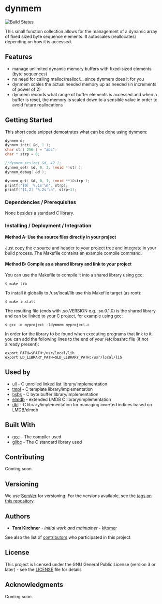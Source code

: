 # dynmem

[![Build Status](https://travis-ci.org/kitomer/dynmem.svg)](https://travis-ci.org/kitomer/dynmem)

This small function collection allows for the management of a dynamic array
of fixed sized byte sequence elements. It autoscales (reallocates) depending
on how it is accessed.

## Features

- manage unlimited dynamic memory buffers with fixed-sized elements (byte sequences)
- no need for calling malloc/realloc/... since dynmem does it for you
- dynmem scales the actual needed memory up as needed (in increments of power of 2)
- dynmem records what range of buffer elements is accessed and when a buffer is reset, the memory is scaled down to a sensible value in order to avoid future reallocations

## Getting Started

This short code snippet demostrates what can be done using dynmem:

```c
dynmem d;
dynmem_init( &d, 1 );
char str[ 256 ] = "abc";
char * strp = 0;

//dynmem_resize( &d, 42 );
dynmem_set( &d, 0, 3, (void *)str );
dynmem_debug( &d );

dynmem_get( &d, 0, 1, (void **)&strp );
printf("[0] '%.1s'\n", strp);
printf("[1,2] '%.2s'\n", strp+1);
```

### Dependencies / Prerequisites

None besides a standard C library.

### Installing / Deployment / Integration

#### Method A: Use the source files directly in your project

Just copy the c source and header to your project tree and integrate in your build process.
The Makefile contains an example compile command.

#### Method B: Compile as a shared library and link to your project

You can use the Makefile to compile it into a shared library using gcc:

    $ make lib

To install it globally to /usr/local/lib use this Makefile target (as root):

    $ make install

The resulting file (ends with .so.VERSION e.g. .so.0.1.0) is the shared library and
can be linked to your C project, for example using gcc:

    $ gcc -o myproject -ldynmem myproject.c 

In order for the library to be found when executing programs that link to it, you can
add the following lines to the end  of your /etc/bashrc file (if not already present):

    export PATH=$PATH:/usr/local/lib
    export LD_LIBRARY_PATH=$LD_LIBRARY_PATH:/usr/local/lib

## Used by

* [ull](https://www.github.com/kitomer/ull) - C unrolled linked list library/implementation
* [tmpl](https://www.github.com/kitomer/tmpl) - C template library/implementation
* [bsbs](https://www.github.com/kitomer/bsbs) - C byte buffer library/implementation
* [elmdb](https://www.github.com/kitomer/elmdb) - extended LMDB C library/implementation
* [dbl](https://www.github.com/kitomer/dbl) - C library/implementation for managing inverted indices based on LMDB/elmdb

## Built With

* [gcc](https://gcc.gnu.org/) - The compiler used
* [glibc](https://www.gnu.org/s/libc/) - The C standard library used

## Contributing

Coming soon.

## Versioning

We use [SemVer](http://semver.org/) for versioning. For the versions available, 
see the [tags on this repository](https://github.com/your/project/tags). 

## Authors

* **Tom Kirchner** - *Initial work and maintainer* - [kitomer](https://github.com/kitomer)

See also the list of [contributors](https://github.com/kitomer/dynmem/contributors)
who participated in this project.

## License

This project is licensed under the GNU General Public License (version 3 or later) -
see the [LICENSE](LICENSE) file for details

## Acknowledgments

Coming soon.
